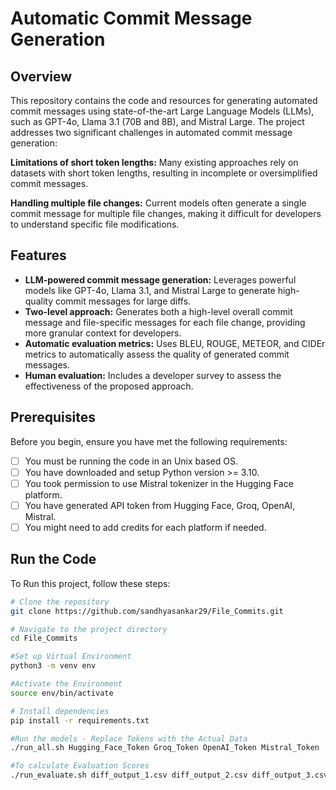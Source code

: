 # Automatic Commit Message Generation

## Overview
This repository contains the code and resources for generating automated commit messages using state-of-the-art Large Language Models (LLMs), such as GPT-4o, Llama 3.1 (70B and 8B), and Mistral Large. The project addresses two significant challenges in automated commit message generation:

**Limitations of short token lengths:** Many existing approaches rely on datasets with short token lengths, resulting in incomplete or oversimplified commit messages.

**Handling multiple file changes:** Current models often generate a single commit message for multiple file changes, making it difficult for developers to understand specific file modifications.


## Features
- **LLM-powered commit message generation:** Leverages powerful models like GPT-4o, Llama 3.1, and Mistral Large to generate high-quality commit messages for large diffs.
- **Two-level approach:** Generates both a high-level overall commit message and file-specific messages for each file change, providing more granular context for developers.
- **Automatic evaluation metrics:** Uses BLEU, ROUGE, METEOR, and CIDEr metrics to automatically assess the quality of generated commit messages.
- **Human evaluation:** Includes a developer survey to assess the effectiveness of the proposed approach.

## Prerequisites
Before you begin, ensure you have met the following requirements:
- [ ]  You must be running the code in an Unix based OS.
- [ ]  You have downloaded and setup Python version >= 3.10.
- [ ]  You took permission to use Mistral tokenizer in the Hugging Face platform.
- [ ]  You have generated API token from Hugging Face, Groq, OpenAI, Mistral.
- [ ]  You might need to add credits for each platform if needed.

## Run the Code

To Run this project, follow these steps:

```bash
# Clone the repository
git clone https://github.com/sandhyasankar29/File_Commits.git

# Navigate to the project directory
cd File_Commits

#Set up Virtual Environment
python3 -m venv env

#Activate the Environment
source env/bin/activate

# Install dependencies
pip install -r requirements.txt

#Run the models - Replace Tokens with the Actual Data
./run_all.sh Hugging_Face_Token Groq_Token OpenAI_Token Mistral_Token

#To calculate Evaluation Scores
./run_evaluate.sh diff_output_1.csv diff_output_2.csv diff_output_3.csv diff_output_4.csv diff_output_5.csv

```
